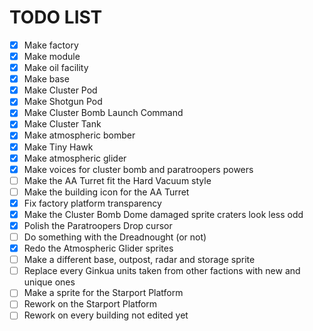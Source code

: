 
# TODO LIST

- [x] Make factory
- [x] Make module
- [x] Make oil facility
- [x] Make base
- [x] Make Cluster Pod
- [x] Make Shotgun Pod
- [x] Make Cluster Bomb Launch Command
- [x] Make Cluster Tank
- [x] Make atmospheric bomber
- [x] Make Tiny Hawk
- [x] Make atmospheric glider
- [x] Make voices for cluster bomb and paratroopers powers
- [ ] Make the AA Turret fit the Hard Vacuum style
- [ ] Make the building icon for the AA Turret
- [x] Fix factory platform transparency
- [x] Make the Cluster Bomb Dome damaged sprite craters look less odd
- [x] Polish the Paratroopers Drop cursor
- [ ] Do something with the Dreadnought (or not)
- [x] Redo the Atmospheric Glider sprites
- [ ] Make a different base, outpost, radar and storage sprite
- [ ] Replace every Ginkua units taken from other factions with new and unique ones
- [ ] Make a sprite for the Starport Platform
- [ ] Rework on the Starport Platform
- [ ] Rework on every building not edited yet
